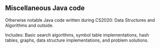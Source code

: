 Miscellaneous Java code
------------------------

Otherwise notable Java code written during CS2020: Data Structures and Algorithms and outside.

Includes: Basic search algorithms, symbol table implementations, hash tables, graphs, data structure implementations, and problem solutions.

